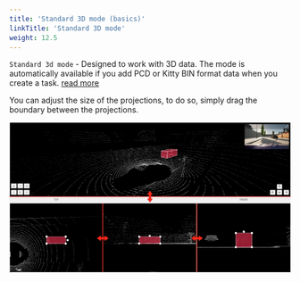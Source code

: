 ```yaml
---
title: 'Standard 3D mode (basics)'
linkTitle: 'Standard 3D mode'
weight: 12.5
---
```


`Standard 3d mode` - Designed to work with 3D data.
The mode is automatically available if you add PCD or Kitty BIN format data when you create a task.
[read more](/docs/manual/basics/creating_an_annotation_task/)

You can adjust the size of the projections, to do so, simply drag the boundary between the projections.

![](/images/image215_carla_town3.jpg)
